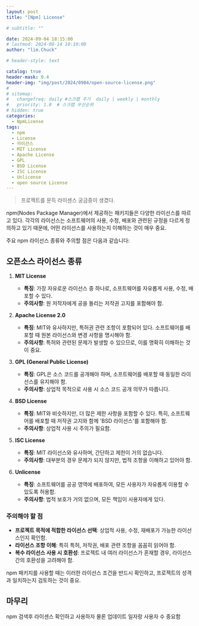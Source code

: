 ```yaml
---
layout: post
title: "[Npm] License"

# subtitle: ""

date: 2024-09-04 18:15:00
# lastmod: 2024-08-14 10:10:00
author: "lim.Chuck"

# header-style: text

catalog: true
header-mask: 0.4
header-img: "img/post/2024/0904/open-source-license.png"
#
# sitemap:
#   changefreq: daily #스크랩 주기  daily | weekly | monthly
#   priority: 1.0  # 스크랩 우선순위
# hidden: true
categories:
  - NpmLicense
tags:
  - npm
  - License
  - 라이선스
  - MIT License
  - Apache License
  - GPL
  - BSD License
  - ISC License
  - Unlicense
  - open source License
---
```


> 프로젝트를 문득 라이센스 궁금증이 생겼다.

npm(Nodes Package Manager)에서 제공하는 패키지들은 다양한 라이선스를 따르고 있다. 각각의 라이선스는 소프트웨어의 사용, 수정, 배포와 관련된 규정을 다르게 정의하고 있기 때문에, 어떤 라이선스를 사용하는지 이해하는 것이 매우 중요.

주요 npm 라이선스 종류와 주의할 점은 다음과 같습니다:

## 오픈소스 라이선스 종류

1. **MIT License**

   - **특징**: 가장 자유로운 라이선스 중 하나로, 소프트웨어를 자유롭게 사용, 수정, 배포할 수 있다.
   - **주의사항**: 원 저작자에게 공을 돌리는 저작권 고지를 포함해야 함.

2. **Apache License 2.0**

   - **특징**: MIT와 유사하지만, 특허권 관련 조항이 포함되어 있다. 소프트웨어를 배포할 때 원본 라이선스와 변경 사항을 명시해야 함.
   - **주의사항**: 특허와 관련된 문제가 발생할 수 있으므로, 이를 명확히 이해하는 것이 중요.

3. **GPL (General Public License)**

   - **특징**: GPL은 소스 코드를 공개해야 하며, 소프트웨어를 배포할 때 동일한 라이선스를 유지해야 함.
   - **주의사항**: 상업적 목적으로 사용 시 소스 코드 공개 의무가 따릅니다.

4. **BSD License**

   - **특징**: MIT와 비슷하지만, 더 많은 제한 사항을 포함할 수 있다. 특히, 소프트웨어를 배포할 때 저작권 고지와 함께 'BSD 라이선스'를 포함해야 함.
   - **주의사항**: 상업적 사용 시 주의가 필요함.

5. **ISC License**

   - **특징**: MIT 라이선스와 유사하며, 간단하고 제한이 거의 없습니다.
   - **주의사항**: 대부분의 경우 문제가 되지 않지만, 법적 조항을 이해하고 있어야 함.

6. **Unlicense**
   - **특징**: 소프트웨어를 공공 영역에 배포하여, 모든 사용자가 자유롭게 이용할 수 있도록 허용함.
   - **주의사항**: 법적 보호가 거의 없으며, 모든 책임이 사용자에게 있다.

### 주의해야 할 점

- **프로젝트 목적에 적합한 라이선스 선택**: 상업적 사용, 수정, 재배포가 가능한 라이선스인지 확인함.
- **라이선스 조항 이해**: 특히 특허, 저작권, 배포 관련 조항을 꼼꼼히 읽어야 함.
- **복수 라이선스 사용 시 호환성**: 프로젝트 내 여러 라이선스가 혼재할 경우, 라이선스 간의 호환성을 고려해야 함.

npm 패키지를 사용할 때는 이러한 라이선스 조건을 반드시 확인하고, 프로젝트의 성격과 일치하는지 검토하는 것이 중요.

## 마무리

npm 검색후 라이센스 확인하고 사용하자 물론 업데이트 일자랑 사용자 수 중요함
